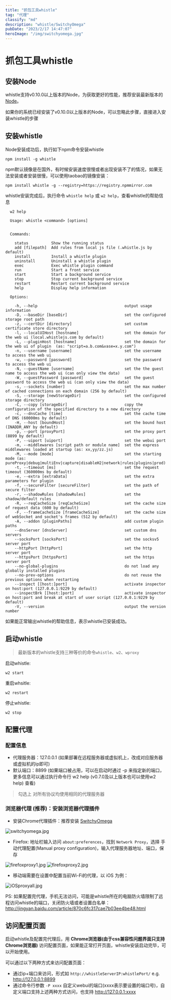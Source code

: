 ```yaml
---
title: "抓包工具whistle"
tag: "代理"
classify: "md"
description: "whistle/SwitchyOmega"
pubDate: "2023/2/17 14:47:07"
heroImage: "/img/switchyomega.jpg"
---
```


# 抓包工具whistle

## 安装Node
whistle支持v0.10.0以上版本的Node，为获取更好的性能，推荐安装最新版本的[Node](https://nodejs.org/zh-cn/download)。

如果你的系统已经安装了v0.10.0以上版本的Node，可以忽略此步骤，直接进入安装whistle的步骤


## 安装whistle

Node安装成功后，执行如下npm命令安装whistle

```
npm install -g whistle
```

npm默认镜像是在国外，有时候安装速度很慢或者出现安装不了的情况，如果无法安装或者安装很慢，可以使用taobao的镜像安装：

```
npm install whistle -g --registry=https://registry.npmmirror.com
```

whistle安装完成后，执行命令 `whistle help` 或 `w2 help`，查看whistle的帮助信息

```
  w2 help

  Usage: whistle <command> [options]


  Commands:

    status          Show the running status
    add [filepath]  Add rules from local js file (.whistle.js by default)
    install         Install a whistle plugin
    uninstall       Uninstall a whistle plugin
    exec            Exec whistle plugin command
    run             Start a front service
    start           Start a background service
    stop            Stop current background service
    restart         Restart current background service
    help            Display help information

  Options:

    -h, --help                                      output usage information
    -D, --baseDir [baseDir]                         set the configured storage root path
    -z, --certDir [directory]                       set custom certificate store directory
    -l, --localUIHost [hostname]                    set the domain for the web ui (local.whistlejs.com by default)
    -L, --pluginHost [hostname]                     set the domain for the web ui of plugin  (as: "script=a.b.com&vase=x.y.com")
    -n, --username [username]                       set the username to access the web ui
    -w, --password [password]                       set the password to access the web ui
    -N, --guestName [username]                      set the the guest name to access the web ui (can only view the data)
    -W, --guestPassword [password]                  set the guest password to access the web ui (can only view the data)
    -s, --sockets [number]                          set the max number of cached connections on each domain (256 by default)
    -S, --storage [newStorageDir]                   set the configured storage directory
    -C, --copy [storageDir]                         copy the configuration of the specified directory to a new directory
    -c, --dnsCache [time]                           set the cache time of DNS (60000ms by default)
    -H, --host [boundHost]                          set the bound host (INADDR_ANY by default)
    -p, --port [proxyPort]                          set the proxy port (8899 by default)
    -P, --uiport [uiport]                           set the webui port
    -m, --middlewares [script path or module name]  set the express middlewares loaded at startup (as: xx,yy/zz.js)
    -M, --mode [mode]                               set the starting mode (as: pureProxy|debug|multiEnv|capture|disableH2|network|rules|plugins|prod)
    -t, --timeout [ms]                              set the request timeout (360000ms by default)
    -e, --extra [extraData]                         set the extra parameters for plugin
    -f, --secureFilter [secureFilter]               set the path of secure filter
    -r, --shadowRules [shadowRules]                 set the shadow/default rules
    -R, --reqCacheSize [reqCacheSize]               set the cache size of request data (600 by default)
    -F, --frameCacheSize [frameCacheSize]           set the cache size of webSocket and socket's frames (512 by default)
    -A, --addon [pluginPaths]                       add custom plugin paths
    --dnsServer [dnsServer]                         set custom dns servers
    --socksPort [socksPort]                         set the socksv5 server port
    --httpPort [httpPort]                           set the http server port
    --httpsPort [httpsPort]                         set the https server port
    --no-global-plugins                             do not load any globally installed plugins
    --no-prev-options                               do not reuse the previous options when restarting
    --inspect [[host:]port]                         activate inspector on host:port (127.0.0.1:9229 by default)
    --inspectBrk [[host:]port]                      activate inspector on host:port and break at start of user script (127.0.0.1:9229 by default)
    -V, --version                                   output the version number
```

如果能正常输出whistle的帮助信息，表示whistle已安装成功。

## 启动whistle
>最新版本的whistle支持三种等价的命令`whistle`、`w2`、`wproxy`

启动whistle:

```
w2 start
```

重启whsitle:

```
w2 restart
```

停止whistle:

```
w2 stop
```

## 配置代理

### 配置信息

- 代理服务器：127.0.0.1 (如果部署在远程服务器或虚拟机上，改成对应服务器或虚拟机的ip即可)
- 默认端口：8899 (如果端口被占用，可以在启动时通过 -p 来指定新的端口，更多信息可以通过执行命令行 w2 help (v0.7.0及以上版本也可以使用w2 help) 查看)

>勾选上 对所有协议均使用相同的代理服务器


### 浏览器代理 (推荐)：安装浏览器代理插件

- 安装Chrome代理插件：推荐安装 [SwitchyOmega](https://chrome.google.com/webstore/detail/proxy-switchyomega/padekgcemlokbadohgkifijomclgjgif)

![switchyomega.jpg](//static.jmni.cn/blog/img/17043fb9fa2d44b5af3147f8353fed17.jpg)

- Firefox: 地址栏输入访问 `about:preferences`，找到 `Network Proxy`，选择 手动代理配置(Manual proxy configuration)，输入代理服务器地址、端口，保存

![firefoxproxy1.jpg](//static.jmni.cn/blog/img/33845f5cdbd149cea931f9d86e00bf68.jpg)
![firefoxproxy2.jpg](//static.jmni.cn/blog/img/97ac801255dd46dc887d87fbe72f2580.jpg)

- 移动端需要在设置中配置当前Wi-Fi的代理，以 iOS 为例：

![iOSproxyall.jpg](//static.jmni.cn/blog/img/ff4a5394a0bd4771b07aa92ae31fb884.jpg)

PS: 如果配置完代理，手机无法访问，可能是whistle所在的电脑防火墙限制了远程访问whistle的端口，关闭防火墙或者设置白名单：http://jingyan.baidu.com/article/870c6fc317cae7b03ee4be48.html

## 访问配置页面

启动whistle及配置完代理后，用 **Chrome浏览器(由于css兼容性问题界面只支持Chrome浏览器)** 访问配置页面，如果能正常打开页面，whistle安装启动完毕，可以开始使用。

可以通过以下两种方式来访问配置页面：

- 通过ip+端口来访问，形式如 `http://whistleServerIP:whistlePort/` e.g. http://127.0.0.1:8899
- 通过命令行参数 `-P xxxx` 自定义webui的端口(xxxx表示要设置的端口号)，自定义端口支持上述两种方式访问，也支持 http://127.0.0.1:xxxx

